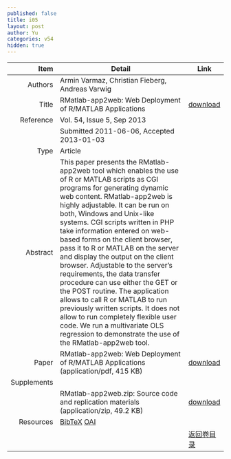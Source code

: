 ```yaml
---
published: false
title: i05
layout: post
author: Yu
categories: v54
hidden: true
---
```


| Item | Detail | Link |
|---:|---|---|
| Authors | Armin Varmaz, Christian Fieberg, Andreas Varwig| |
| Title |RMatlab-app2web: Web Deployment of R/MATLAB Applications | [download](http://www.jstatsoft.org/v54/i05/paper) |
| Reference |Vol. 54, Issue 5, Sep 2013 | |
| | Submitted 2011-06-06, Accepted 2013-01-03| | 
| Type | Article| |
| Abstract | This paper presents the RMatlab-app2web tool which enables the use of R or MATLAB scripts as CGI programs for generating dynamic web content. RMatlab-app2web is highly adjustable. It can be run on both, Windows and Unix-like systems. CGI scripts written in PHP take information entered on web-based forms on the client browser, pass it to R or MATLAB on the server and display the output on the client browser. Adjustable to the server’s requirements, the data transfer procedure can use either the GET or the POST routine. The application allows to call R or MATLAB to run previously written scripts. It does not allow to run completely flexible user code. We run a multivariate OLS regression to demonstrate the use of the RMatlab-app2web tool.| |
| Paper | RMatlab-app2web: Web Deployment of R/MATLAB Applications  (application/pdf, 415 KB)| [download](http://www.jstatsoft.org/v54/i05/paper) |
| Supplements | | |
| |RMatlab-app2web.zip: Source code and replication materials  (application/zip, 49.2 KB)|  [download](http://www.jstatsoft.org/v54/i05/supp/1) |
| Resources | [BibTeX](http://www.jstatsoft.org/v54/i05/bibtex) [OAI](http://www.jstatsoft.org/oai?verb=GetRecord&identifier=oai.jstatsoft/v54/i05&prefix=oai_dc)| |
| |  | [返回卷目录]({{site.baseurl}}/volume/v54.html) |
